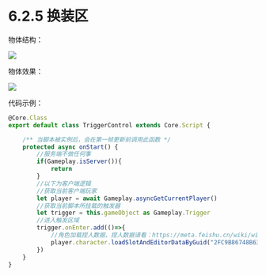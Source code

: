 # 6.2.5 换装区

物体结构：

![](https:/wstatic-a1.233leyuan.com/productdocs/static/boxcn5qAiTixiQzQEcpk6OVt4xH.png)

物体效果：

![](https:/wstatic-a1.233leyuan.com/productdocs/static/boxcnX0BECihuJ7knZ0UoVC9vEc.gif)

代码示例：

```typescript
@Core.Class
export default class TriggerControl extends Core.Script {

    /** 当脚本被实例后，会在第一帧更新前调用此函数 */
    protected async onStart() {
        //服务端不做任何事
        if(Gameplay.isServer()){
            return
        }
        //以下为客户端逻辑
        //获取当前客户端玩家
        let player = await Gameplay.asyncGetCurrentPlayer()
        //获取当前脚本所挂载的触发器
        let trigger = this.gameObject as Gameplay.Trigger
        //进入触发区域
        trigger.onEnter.add(()=>{
            //角色加载捏人数据，捏人数据请看：https://meta.feishu.cn/wiki/wikcnoCcc4OC5SPWsqgy9LWL57b
            player.character.loadSlotAndEditorDataByGuid("2FC9B86748B6300CE0B299936B45E1A2")
        })
    }
}
```
